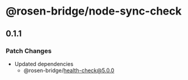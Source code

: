 # @rosen-bridge/node-sync-check

## 0.1.1

### Patch Changes

- Updated dependencies
  - @rosen-bridge/health-check@5.0.0
